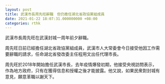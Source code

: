 ```yaml
---
layout: post
title: 武漢市長周先旺辭職　但仍擔任湖北省政協黨組成員
date: 2021-01-22 18:07:31.000000000 +08:00
categories: rthk
---
```


武漢市長周先旺在武漢封城一周年前夕辭職。

周先旺日前已經擔任湖北省政協黨組成員，武漢市人大常委會今日接受他因工作需要辭職的請求，任命湖北省發改委主任程用文出任代理市長。

周先旺於2018年開始擔任武漢市長，去年疫情爆發初期，他接受央視訪問表示，作為地方政府，只有在獲得信息和授權之後才能披露。他又說，如果民衆對封城有意見，願意革職以謝天下。
